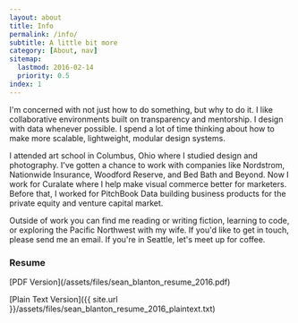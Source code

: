 ```yaml
---
layout: about
title: Info
permalink: /info/
subtitle: A little bit more
category: [About, nav]
sitemap:
  lastmod: 2016-02-14
  priority: 0.5
index: 1
---
```




I'm concerned with not just how to do something, but why to do it. I like collaborative environments built on transparency and mentorship. I design with data whenever possible. I spend a lot of time thinking about how to make more scalable, lightweight, modular design systems. 

I attended art school in Columbus, Ohio where I studied design and photography. I've gotten a chance to work with companies like Nordstrom, Nationwide Insurance, Woodford Reserve, and Bed Bath and Beyond. Now I work for Curalate where I help make visual commerce better for marketers. Before that, I worked for PitchBook Data building business products for the private equity and venture capital market.


Outside of work you can find me reading or writing fiction, learning to code, or exploring the Pacific Northwest with my wife.  If you'd like to get in touch, please send me an email. If you're in Seattle, let's meet up for coffee.

	
<h3> Resume </h3>
[PDF Version](/assets/files/sean_blanton_resume_2016.pdf) 

[Plain Text Version]({{ site.url }}/assets/files/sean_blanton_resume_2016_plaintext.txt)
